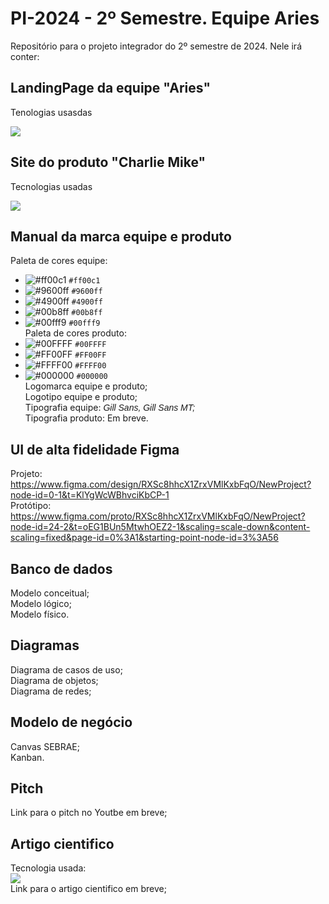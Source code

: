 <link rel="stylesheet" href="/path/to/folder/css/academicons.min.css"/>

# PI-2024 - 2º Semestre. Equipe Aries
Repositório para o projeto integrador do 2º semestre de 2024. Nele irá conter:

## LandingPage da equipe "Aries"
Tenologias usasdas <br />
<p>
  <a href="https://skillicons.dev">
    <img src="https://skillicons.dev/icons?i=html,css,js" />
  </a>
</p>

## Site do produto "Charlie Mike"
Tecnologias usadas <br />
<p>
  <a href="https://skillicons.dev">
    <img src="https://skillicons.dev/icons?i=mongodb,express,react,nodejs" />
  </a>
</p>

## Manual da marca equipe e produto
Paleta de cores equipe: <br />
- ![#ff00c1](https://via.placeholder.com/15/ff00c1/000000?text=+) `#ff00c1`
- ![#9600ff](https://via.placeholder.com/15/9600ff/000000?text=+) `#9600ff`
- ![#4900ff](https://via.placeholder.com/15/4900ff/000000?text=+) `#4900ff`
- ![#00b8ff](https://via.placeholder.com/15/00b8ff/000000?text=+) `#00b8ff`
- ![#00fff9](https://via.placeholder.com/15/4900ff/000000?text=+) `#00fff9` <br />
Paleta de cores produto: <br />
- ![#00FFFF](https://via.placeholder.com/15/00FFFF/000000?text=+) `#00FFFF`
- ![#FF00FF](https://via.placeholder.com/15/FF00FF/000000?text=+) `#FF00FF`
- ![#FFFF00](https://via.placeholder.com/15/FFFF00/000000?text=+) `#FFFF00`
- ![#000000](https://via.placeholder.com/15/000000/000000?text=+) `#000000` <br />
Logomarca equipe e produto; <br />
Logotipo equipe e produto; <br />
Tipografia equipe: <span style="font-family: 'Gill Sans', 'Gill Sans MT', sans-serif; font-style: italic;"> Gill Sans, Gill Sans MT; </span> <br />
Tipografia produto: Em breve.

## UI de alta fidelidade Figma
Projeto: https://www.figma.com/design/RXSc8hhcX1ZrxVMlKxbFqO/NewProject?node-id=0-1&t=KlYgWcWBhvciKbCP-1 <br />
Protótipo: https://www.figma.com/proto/RXSc8hhcX1ZrxVMlKxbFqO/NewProject?node-id=24-2&t=oEG1BUn5MtwhOEZ2-1&scaling=scale-down&content-scaling=fixed&page-id=0%3A1&starting-point-node-id=3%3A56

## Banco de dados
Modelo conceitual; <br />
Modelo lógico; <br />
Modelo físico.

## Diagramas
Diagrama de casos de uso; <br />
Diagrama de objetos; <br />
Diagrama de redes; <br />

## Modelo de negócio
Canvas SEBRAE; <br />
Kanban.

## Pitch
Link para o pitch no Youtbe em breve;

## Artigo cientifico
Tecnologia usada: <br />
<img src="https://img.shields.io/badge/Overleaf-47A141?style=for-the-badge&logo=Overleaf&logoColor=white" /> <br />
Link para o artigo cientifico em breve;
